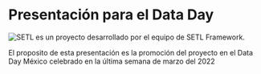 # Presentación para el Data Day

![SETL](https://github.com/SETL-Framework/setl) es un proyecto desarrollado por
el equipo de SETL Framework.

El proposito de esta presentación es la promoción del proyecto en el Data Day
México celebrado en la última semana de marzo del 2022
